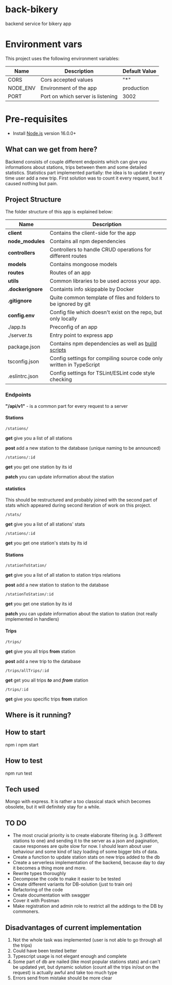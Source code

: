 # back-bikery
backend service for bikery app

# Environment vars
This project uses the following environment variables:

| Name     | Description                       | Default Value |
|----------|-----------------------------------|---------------|
| CORS     | Cors accepted values              | "*"           |
| NODE_ENV | Environment of the app            | production    |
| PORT     | Port on which server is listening | 3002          |

# Pre-requisites
- Install [Node.js](https://nodejs.org/en/) version 16.0.0+


## What can we get from here?

Backend consists of couple different endpoints which can give you informations about stations, trips between them and some detailed statistics. 
Statistics part implemented partially: the idea is to update it every time user add a new trip. First solution was to count it every request, but it caused nothing but pain.

## Project Structure
The folder structure of this app is explained below:

| Name              | Description                                                                                      |
|-------------------|--------------------------------------------------------------------------------------------------|
| **client**        | Contains the client-side for the app                                                             |
| **node_modules**  | Contains all  npm dependencies                                                                   |
| **controllers**   | Controllers to handle CRUD operations for different routes                                       |
| **models**        | Contains mongoose models                                                                         |
| **routes**        | Routes of an app                                                                                 |
| **utils**         | Common libraries to be used across your app.                                                     |
| **.dockerignore** | Containts info skippable by Docker                                                               |
| **.gitignore**    | Quite common template of files and folders to be ignored by git                                  |
| **config.env**    | Config file which doesn't exist on the repo, but only locally                                    |
| **.**/app.ts      | Preconfig of an app                                                                              |
| **.**/server.ts   | Entry point to express app                                                                       |
| package.json      | Contains npm dependencies as well as [build scripts](#what-if-a-library-isnt-on-definitelytyped) | 
| tsconfig.json     | Config settings for compiling source code only written in TypeScript                             |
| .eslintrc.json    | Config settings for TSLint/ESLint code style checking                                            |

### Endpoints

**"/api/v1"** - is a common part for every request to a server

#### Stations
    /stations/
**get** give you a list of all stations

**post** add a new station to the database (unique naming to be announced)

    /stations/:id
**get** you get one station by its id

**patch** you can update information about the station

#### statistics
This should be restructured and probably joined with the second part of stats which appeared during second iteration of work on this project.

    /stats/

**get** give you a list of all stations' stats

    /stations/:id
**get** you get one station's stats by its id

#### Stations
    /stationToStation/
**get** give you a list of all station to station trips relations

**post** add a new station to station to the database

    /stationToStation/:id
**get** you get one station by its id

**patch** you can update information about the station to station (not really implemented in handlers)

#### Trips
    /trips/
**get** give you all trips **from** station

**post** add a new trip to the database

    /trips/allTrips/:id
**get** get you all trips ***to*** and ***from*** station

    /trips/:id
**get** give you specific trips **from** station

## Where is it running?

## How to start
npm i
npm start

## How to test
npm run test

## Tech used
Mongo with express. It is rather a too classical stack which becomes obsolete, but it will definitely stay for a while.

## TO DO
- The most crucial priority is to create elaborate filtering (e.g. 3 different stations to one) and sending it to the server as a json and pagination, cause responses are quite slow for now. 
I should learn about user behaviour and some kind of lazy loading of some bigger bits of data.
- Create a function to update station stats on new trips added to the db
- Create a serverless implementation of the backend, because day to day it becomes a thing more and more.
- Rewrite types thoroughly
- Decompose the code to make it easier to be tested
- Create different variants for DB-solution (just to train on)
- Refactoring of the code
- Create documentation with swagger
- Cover it with Postman
- Make registration and admin role to restrict all the addings to the DB by commoners. 

## Disadvantages of current implementation

1) Not the whole task was implemented (user is not able to go through all the trips)
2) Сould have been tested better
3) Typescript usage is not elegant enough and complete
4) Some part of db are nailed (like most popular stations stats) and can't be updated yet, but dynamic solution (count all the trips in/out on the request) is actually awful and take too much type
5) Errors send from mistake should be more clear 
